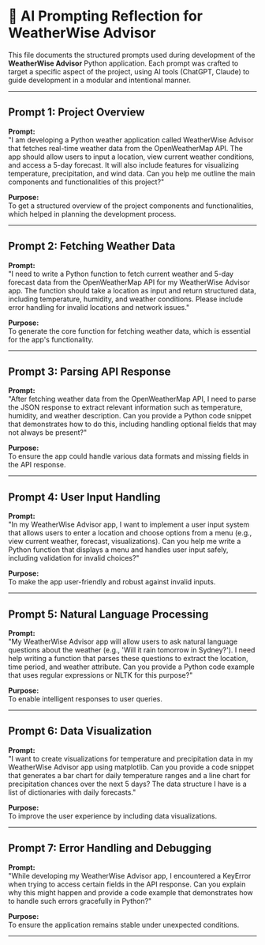 # 🤖 AI Prompting Reflection for WeatherWise Advisor

This file documents the structured prompts used during development of the **WeatherWise Advisor** Python application. Each prompt was crafted to target a specific aspect of the project, using AI tools (ChatGPT, Claude) to guide development in a modular and intentional manner.

---

## Prompt 1: Project Overview

**Prompt:**  
"I am developing a Python weather application called WeatherWise Advisor that fetches real-time weather data from the OpenWeatherMap API. The app should allow users to input a location, view current weather conditions, and access a 5-day forecast. It will also include features for visualizing temperature, precipitation, and wind data. Can you help me outline the main components and functionalities of this project?"

**Purpose:**  
To get a structured overview of the project components and functionalities, which helped in planning the development process.

---

## Prompt 2: Fetching Weather Data

**Prompt:**  
"I need to write a Python function to fetch current weather and 5-day forecast data from the OpenWeatherMap API for my WeatherWise Advisor app. The function should take a location as input and return structured data, including temperature, humidity, and weather conditions. Please include error handling for invalid locations and network issues."

**Purpose:**  
To generate the core function for fetching weather data, which is essential for the app's functionality.

---

## Prompt 3: Parsing API Response

**Prompt:**  
"After fetching weather data from the OpenWeatherMap API, I need to parse the JSON response to extract relevant information such as temperature, humidity, and weather description. Can you provide a Python code snippet that demonstrates how to do this, including handling optional fields that may not always be present?"

**Purpose:**  
To ensure the app could handle various data formats and missing fields in the API response.

---

## Prompt 4: User Input Handling

**Prompt:**  
"In my WeatherWise Advisor app, I want to implement a user input system that allows users to enter a location and choose options from a menu (e.g., view current weather, forecast, visualizations). Can you help me write a Python function that displays a menu and handles user input safely, including validation for invalid choices?"

**Purpose:**  
To make the app user-friendly and robust against invalid inputs.

---

## Prompt 5: Natural Language Processing

**Prompt:**  
"My WeatherWise Advisor app will allow users to ask natural language questions about the weather (e.g., 'Will it rain tomorrow in Sydney?'). I need help writing a function that parses these questions to extract the location, time period, and weather attribute. Can you provide a Python code example that uses regular expressions or NLTK for this purpose?"

**Purpose:**  
To enable intelligent responses to user queries.

---

## Prompt 6: Data Visualization

**Prompt:**  
"I want to create visualizations for temperature and precipitation data in my WeatherWise Advisor app using matplotlib. Can you provide a code snippet that generates a bar chart for daily temperature ranges and a line chart for precipitation chances over the next 5 days? The data structure I have is a list of dictionaries with daily forecasts."

**Purpose:**  
To improve the user experience by including data visualizations.

---

## Prompt 7: Error Handling and Debugging

**Prompt:**  
"While developing my WeatherWise Advisor app, I encountered a KeyError when trying to access certain fields in the API response. Can you explain why this might happen and provide a code example that demonstrates how to handle such errors gracefully in Python?"

**Purpose:**  
To ensure the application remains stable under unexpected conditions.

---

